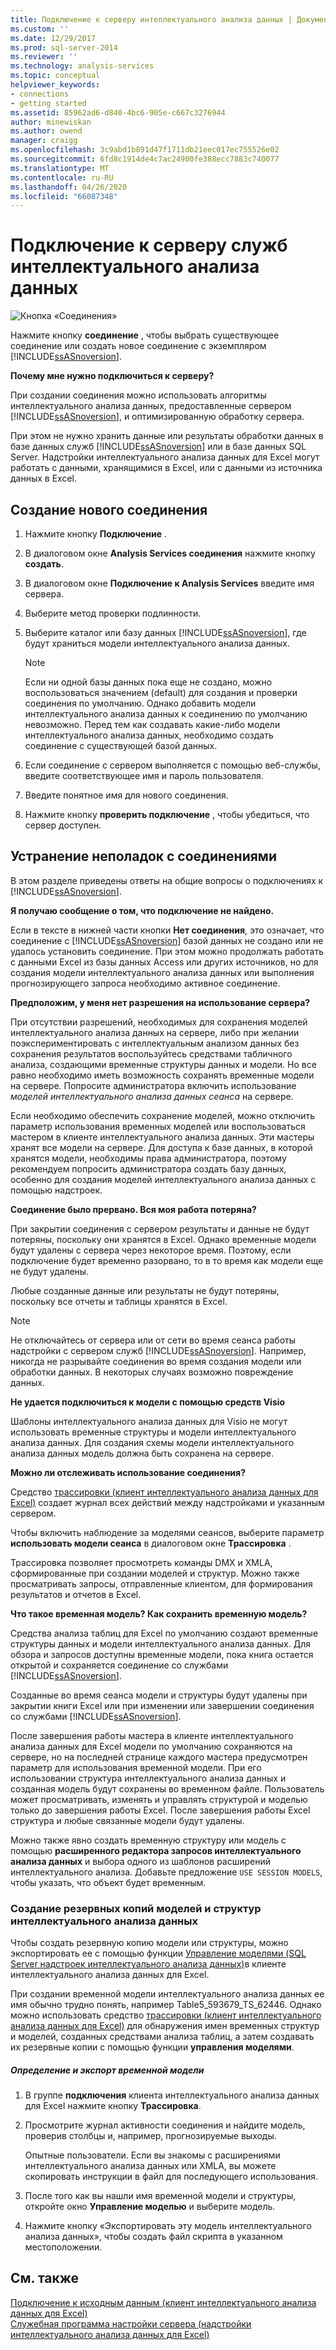 ```yaml
---
title: Подключение к серверу интеллектуального анализа данных | Документация Майкрософт
ms.custom: ''
ms.date: 12/29/2017
ms.prod: sql-server-2014
ms.reviewer: ''
ms.technology: analysis-services
ms.topic: conceptual
helpviewer_keywords:
- connections
- getting started
ms.assetid: 85962ad6-d840-4bc6-905e-c667c3276944
author: minewiskan
ms.author: owend
manager: craigg
ms.openlocfilehash: 3c9abd1b891d47f1711db21eec017ec755526e02
ms.sourcegitcommit: 6fd8c1914de4c7ac24900fe388ecc7883c740077
ms.translationtype: MT
ms.contentlocale: ru-RU
ms.lasthandoff: 04/26/2020
ms.locfileid: "66087348"
---
```

# <a name="connect-to-a-data-mining-server"></a>Подключение к серверу служб интеллектуального анализа данных
  ![Кнопка «Соединения»](media/misc-connection.gif "Кнопка «Соединения»")  
  
 Нажмите кнопку **соединение** , чтобы выбрать существующее соединение или создать новое соединение с экземпляром [!INCLUDE[ssASnoversion](../includes/ssasnoversion-md.md)].  
  
 **Почему мне нужно подключиться к серверу?**  
  
 При создании соединения можно использовать алгоритмы интеллектуального анализа данных, предоставленные сервером [!INCLUDE[ssASnoversion](../includes/ssasnoversion-md.md)], и оптимизированную обработку сервера.  
  
 При этом не нужно хранить данные или результаты обработки данных в базе данных служб [!INCLUDE[ssASnoversion](../includes/ssasnoversion-md.md)] или в базе данных SQL Server. Надстройки интеллектуального анализа данных для Excel могут работать с данными, хранящимися в Excel, или с данными из источника данных в Excel.  
  
## <a name="how-to-create-a-new-connection"></a>Создание нового соединения  
  
1.  Нажмите кнопку **Подключение** .  
  
2.  В диалоговом окне **Analysis Services соединения** нажмите кнопку **создать**.  
  
3.  В диалоговом окне **Подключение к Analysis Services** введите имя сервера.  
  
4.  Выберите метод проверки подлинности.  
  
5.  Выберите каталог или базу данных [!INCLUDE[ssASnoversion](../includes/ssasnoversion-md.md)], где будут храниться модели интеллектуального анализа данных.  
  
    > [!NOTE]  
    >  Если ни одной базы данных пока еще не создано, можно воспользоваться значением (default) для создания и проверки соединения по умолчанию. Однако добавить модели интеллектуального анализа данных к соединению по умолчанию невозможно. Перед тем как создавать какие-либо модели интеллектуального анализа данных, необходимо создать соединение с существующей базой данных.  
  
6.  Если соединение с сервером выполняется с помощью веб-службы, введите соответствующее имя и пароль пользователя.  
  
7.  Введите понятное имя для нового соединения.  
  
8.  Нажмите кнопку **проверить подключение** , чтобы убедиться, что сервер доступен.  
  
## <a name="troubleshooting-connections"></a>Устранение неполадок с соединениями  
 В этом разделе приведены ответы на общие вопросы о подключениях к [!INCLUDE[ssASnoversion](../includes/ssasnoversion-md.md)].  
  
 **Я получаю сообщение о том, что подключение не найдено.**  
  
 Если в тексте в нижней части кнопки **Нет соединения**, это означает, что соединение с [!INCLUDE[ssASnoversion](../includes/ssasnoversion-md.md)] базой данных не создано или не удалось установить соединение. При этом можно продолжать работать с данными Excel из базы данных Access или других источников, но для создания модели интеллектуального анализа данных или выполнения прогнозирующего запроса необходимо активное соединение.  
  
 **Предположим, у меня нет разрешения на использование сервера?**  
  
 При отсутствии разрешений, необходимых для сохранения моделей интеллектуального анализа данных на сервере, либо при желании поэкспериментировать с интеллектуальным анализом данных без сохранения результатов воспользуйтесь средствами табличного анализа, создающими временные структуры данных и модели. Но все равно необходимо иметь возможность сохранять временные модели на сервере. Попросите администратора включить использование *моделей интеллектуального анализа данных сеанса* на сервере.  
  
 Если необходимо обеспечить сохранение моделей, можно отключить параметр использования временных моделей или воспользоваться мастером в клиенте интеллектуального анализа данных. Эти мастеры хранят все модели на сервере. Для доступа к базе данных, в которой хранятся модели, необходимы права администратора, поэтому рекомендуем попросить администратора создать базу данных, особенно для создания моделей интеллектуального анализа данных с помощью надстроек.  
  
 **Соединение было прервано. Вся моя работа потеряна?**  
  
 При закрытии соединения с сервером результаты и данные не будут потеряны, поскольку они хранятся в Excel. Однако временные модели будут удалены с сервера через некоторое время. Поэтому, если подключение будет временно разорвано, то в то время как модели еще не будут удалены.  
  
 Любые созданные данные или результаты не будут потеряны, поскольку все отчеты и таблицы хранятся в Excel.  
  
> [!NOTE]  
>  Не отключайтесь от сервера или от сети во время сеанса работы надстройки с сервером служб [!INCLUDE[ssASnoversion](../includes/ssasnoversion-md.md)]. Например, никогда не разрывайте соединения во время создания модели или обработки данных. В некоторых случаях возможно повреждение данных.  
  
 **Не удается подключиться к модели с помощью средств Visio**  
  
 Шаблоны интеллектуального анализа данных для Visio не могут использовать временные структуры и модели интеллектуального анализа данных. Для создания схемы модели интеллектуального анализа данных модель должна быть сохранена на сервере.  
  
 **Можно ли отслеживать использование соединения?**  
  
 Средство [трассировки &#40;клиент интеллектуального анализа данных для Excel&#41;](trace-data-mining-client-for-excel.md) создает журнал всех действий между надстройками и указанным сервером.  
  
 Чтобы включить наблюдение за моделями сеансов, выберите параметр **использовать модели сеанса** в диалоговом окне **Трассировка** .  
  
 Трассировка позволяет просмотреть команды DMX и XMLA, сформированные при создании моделей и структур. Можно также просматривать запросы, отправленные клиентом, для формирования результатов и отчетов в Excel.  
  
 **Что такое временная модель? Как сохранить временную модель?**  
  
 Средства анализа таблиц для Excel по умолчанию создают временные структуры данных и модели интеллектуального анализа данных. Для обзора и запросов доступны временные модели, пока книга остается открытой и сохраняется соединение со службами [!INCLUDE[ssASnoversion](../includes/ssasnoversion-md.md)].  
  
 Созданные во время сеанса модели и структуры будут удалены при закрытии книги Excel или при изменении или завершении соединения со службами [!INCLUDE[ssASnoversion](../includes/ssasnoversion-md.md)].  
  
 После завершения работы мастера в клиенте интеллектуального анализа данных для Excel модели по умолчанию сохраняются на сервере, но на последней странице каждого мастера предусмотрен параметр для использования временной модели. При его использовании структура интеллектуального анализа данных и созданная модель будут сохранены во временном файле. Пользователь может просматривать, изменять и управлять структурой и моделью только до завершения работы Excel. После завершения работы Excel структура и любые связанные модели будут удалены.  
  
 Можно также явно создать временную структуру или модель с помощью **расширенного редактора запросов интеллектуального анализа данных** и выбора одного из шаблонов расширений интеллектуального анализа. Добавьте предложение `USE SESSION MODELS`, чтобы указать, что объект будет временным.   
  
### <a name="creating-backups-of-mining-models-and-structures"></a>Создание резервных копий моделей и структур интеллектуального анализа данных  
 Чтобы создать резервную копию модели или структуры, можно экспортировать ее с помощью функции [Управление моделями &#40;SQL Server надстроек интеллектуального анализа данных&#41;](manage-models-sql-server-data-mining-add-ins.md)в клиенте интеллектуального анализа данных для Excel.  
  
 При создании временной модели интеллектуального анализа данных ее имя обычно трудно понять, например Table5_593679_TS_62446. Однако можно использовать средство [трассировки &#40;клиент интеллектуального анализа данных для Excel&#41;](trace-data-mining-client-for-excel.md) для обнаружения имен временных структур и моделей, созданных средствами анализа таблиц, а затем создавать их резервные копии с помощью функции **управления моделями**.  
  
##### <a name="identify-and-export-a-temporary-model"></a>Определение и экспорт временной модели  
  
1.  В группе **подключения** клиента интеллектуального анализа данных для Excel нажмите кнопку **Трассировка**.  
  
2.  Просмотрите журнал активности соединения и найдите модель, проверив столбцы и, например, прогнозируемые выходы.  
  
     Опытные пользователи. Если вы знакомы с расширениями интеллектуального анализа данных или XMLA, вы можете скопировать инструкции в файл для последующего использования.  
  
3.  После того как вы нашли имя временной модели и структуры, откройте окно **Управление моделью** и выберите модель.  
  
4.  Нажмите кнопку «Экспортировать эту модель интеллектуального анализа данных», чтобы создать файл скрипта в указанном местоположении.  
  
## <a name="see-also"></a>См. также  
 [Подключение к исходным данным &#40;клиент интеллектуального анализа данных для Excel&#41;](connect-to-source-data-data-mining-client-for-excel.md)   
 [Служебная программа настройки сервера &#40;надстройки интеллектуального анализа данных для Excel&#41;](server-configuration-utility-data-mining-add-ins-for-excel.md)  
  
  
